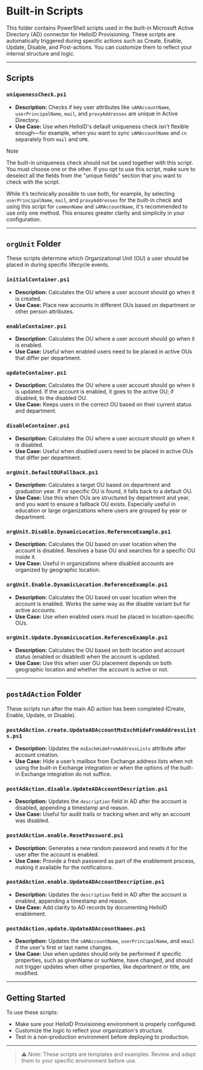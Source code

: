 # Built-in Scripts

This folder contains PowerShell scripts used in the built-in Microsoft Active Directory (AD) connector for HelloID Provisioning. These scripts are automatically triggered during specific actions such as Create, Enable, Update, Disable, and Post-actions. You can customize them to reflect your internal structure and logic.

---

## Scripts

### `uniquenessCheck.ps1`
- **Description:** Checks if key user attributes like `sAMAccountName`, `userPrincipalName`, `mail`, and `proxyAddresses` are unique in Active Directory.
- **Use Case:** Use when HelloID's default uniqueness check isn't flexible enough—for example, when you want to sync `sAMAccountName` and `cn` separately from `mail` and `UPN`.

> [!NOTE]
> The built-in uniqueness check should not be used together with this script. You must choose one or the other. If you opt to use this script, make sure to deselect all the fields from the "unique fields" section that you want to check with the script.  
>  
> While it’s technically possible to use both, for example, by selecting `userPrincipalName`, `mail`, and `proxyAddresses` for the built-in check and using this script for `commonName` and `sAMAccountName`, it's recommended to use only one method. This ensures greater clarity and simplicity in your configuration.


---

## `orgUnit` Folder

These scripts determine which Organizational Unit (OU) a user should be placed in during specific lifecycle events.

### `initialContainer.ps1`
- **Description:** Calculates the OU where a user account should go when it is created.
- **Use Case:** Place new accounts in different OUs based on department or other person attributes.

### `enableContainer.ps1`
- **Description:** Calculates the OU where a user account should go when it is enabled.
- **Use Case:** Useful when enabled users need to be placed in active OUs that differ per department.

### `updateContainer.ps1`
- **Description:** Calculates the OU where a user account should go when it is updated. If the account is enabled, it goes to the active OU; if disabled, to the disabled OU.
- **Use Case:** Keeps users in the correct OU based on their current status and department.

### `disableContainer.ps1`
- **Description:** Calculates the OU where a user account should go when it is disabled.
- **Use Case:** Useful when disabled users need to be placed in active OUs that differ per department.

### `orgUnit.DefaultOUFallback.ps1`
- **Description:** Calculates a target OU based on department and graduation year. If no specific OU is found, it falls back to a default OU.
- **Use Case:** Use this when OUs are structured by department and year, and you want to ensure a fallback OU exists. Especially useful in education or large organizations where users are grouped by year or department.

### `orgUnit.Disable.DynamicLocation.ReferenceExample.ps1`
- **Description:** Calculates the OU based on user location when the account is disabled. Resolves a base OU and searches for a specific OU inside it.
- **Use Case:** Useful in organizations where disabled accounts are organized by geographic location.

### `orgUnit.Enable.DynamicLocation.ReferenceExample.ps1`
- **Description:** Calculates the OU based on user location when the account is enabled. Works the same way as the disable variant but for active accounts.
- **Use Case:** Use when enabled users must be placed in location-specific OUs.

### `orgUnit.Update.DynamicLocation.ReferenceExample.ps1`
- **Description:** Calculates the OU based on both location and account status (enabled or disabled) when the account is updated.
- **Use Case:** Use this when user OU placement depends on both geographic location and whether the account is active or not.

---

## `postAdAction` Folder

These scripts run after the main AD action has been completed (Create, Enable, Update, or Disable).

### `postAdAction.create.UpdateADAccountMsExchHideFromAddressLists.ps1`
- **Description:** Updates the `msExchHideFromAddressLists` attribute after account creation.
- **Use Case:** Hide a user’s mailbox from Exchange address lists when not using the built-in Exchange integration or when the options of the built-in Exchange integration do not suffice.

### `postAdAction.disable.UpdateADAccountDescription.ps1`
- **Description:** Updates the `description` field in AD after the account is disabled, appending a timestamp and reason.
- **Use Case:** Useful for audit trails or tracking when and why an account was disabled.

### `postAdAction.enable.ResetPassword.ps1`
- **Description:** Generates a new random password and resets it for the user after the account is enabled.
- **Use Case:** Provide a fresh password as part of the enablement process, making it available for the notifications.

### `postAdAction.enable.UpdateADAccountDescription.ps1`
- **Description:** Updates the `description` field in AD after the account is enabled, appending a timestamp and reason.
- **Use Case:** Add clarity to AD records by documenting HelloID enablement.

### `postAdAction.update.UpdateADAccountNames.ps1`
- **Description:** Updates the `sAMAccountName`, `userPrincipalName`, and `email` if the user's first or last name changes.
- **Use Case:** Use when updates should only be performed if specific properties, such as givenName or surName, have changed, and should not trigger updates when other properties, like department or title, are modified.

---

## Getting Started

To use these scripts:
- Make sure your HelloID Provisioning environment is properly configured.
- Customize the logic to reflect your organization's structure.
- Test in a non-production environment before deploying to production.

---

> ⚠️ Note: These scripts are templates and examples. Review and adapt them to your specific environment before use.
